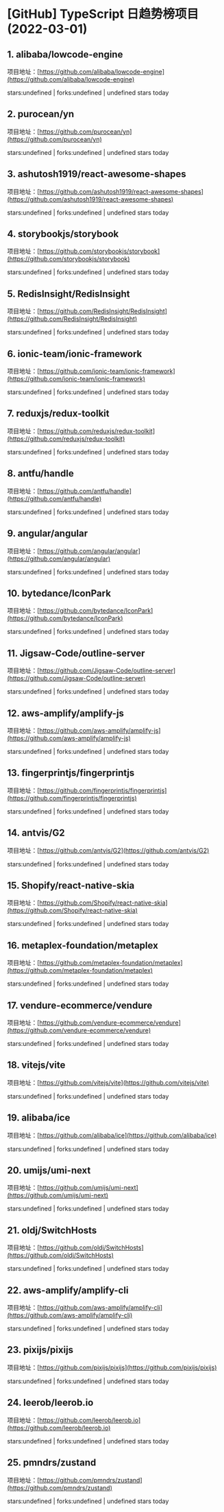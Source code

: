 # [GitHub] TypeScript 日趋势榜项目(2022-03-01)

## 1. alibaba/lowcode-engine 

项目地址：[https://github.com/alibaba/lowcode-engine](https://github.com/alibaba/lowcode-engine)

stars:undefined | forks:undefined | undefined stars today 



## 2. purocean/yn 

项目地址：[https://github.com/purocean/yn](https://github.com/purocean/yn)

stars:undefined | forks:undefined | undefined stars today 



## 3. ashutosh1919/react-awesome-shapes 

项目地址：[https://github.com/ashutosh1919/react-awesome-shapes](https://github.com/ashutosh1919/react-awesome-shapes)

stars:undefined | forks:undefined | undefined stars today 



## 4. storybookjs/storybook 

项目地址：[https://github.com/storybookjs/storybook](https://github.com/storybookjs/storybook)

stars:undefined | forks:undefined | undefined stars today 



## 5. RedisInsight/RedisInsight 

项目地址：[https://github.com/RedisInsight/RedisInsight](https://github.com/RedisInsight/RedisInsight)

stars:undefined | forks:undefined | undefined stars today 



## 6. ionic-team/ionic-framework 

项目地址：[https://github.com/ionic-team/ionic-framework](https://github.com/ionic-team/ionic-framework)

stars:undefined | forks:undefined | undefined stars today 



## 7. reduxjs/redux-toolkit 

项目地址：[https://github.com/reduxjs/redux-toolkit](https://github.com/reduxjs/redux-toolkit)

stars:undefined | forks:undefined | undefined stars today 



## 8. antfu/handle 

项目地址：[https://github.com/antfu/handle](https://github.com/antfu/handle)

stars:undefined | forks:undefined | undefined stars today 



## 9. angular/angular 

项目地址：[https://github.com/angular/angular](https://github.com/angular/angular)

stars:undefined | forks:undefined | undefined stars today 



## 10. bytedance/IconPark 

项目地址：[https://github.com/bytedance/IconPark](https://github.com/bytedance/IconPark)

stars:undefined | forks:undefined | undefined stars today 



## 11. Jigsaw-Code/outline-server 

项目地址：[https://github.com/Jigsaw-Code/outline-server](https://github.com/Jigsaw-Code/outline-server)

stars:undefined | forks:undefined | undefined stars today 



## 12. aws-amplify/amplify-js 

项目地址：[https://github.com/aws-amplify/amplify-js](https://github.com/aws-amplify/amplify-js)

stars:undefined | forks:undefined | undefined stars today 



## 13. fingerprintjs/fingerprintjs 

项目地址：[https://github.com/fingerprintjs/fingerprintjs](https://github.com/fingerprintjs/fingerprintjs)

stars:undefined | forks:undefined | undefined stars today 



## 14. antvis/G2 

项目地址：[https://github.com/antvis/G2](https://github.com/antvis/G2)

stars:undefined | forks:undefined | undefined stars today 



## 15. Shopify/react-native-skia 

项目地址：[https://github.com/Shopify/react-native-skia](https://github.com/Shopify/react-native-skia)

stars:undefined | forks:undefined | undefined stars today 



## 16. metaplex-foundation/metaplex 

项目地址：[https://github.com/metaplex-foundation/metaplex](https://github.com/metaplex-foundation/metaplex)

stars:undefined | forks:undefined | undefined stars today 



## 17. vendure-ecommerce/vendure 

项目地址：[https://github.com/vendure-ecommerce/vendure](https://github.com/vendure-ecommerce/vendure)

stars:undefined | forks:undefined | undefined stars today 



## 18. vitejs/vite 

项目地址：[https://github.com/vitejs/vite](https://github.com/vitejs/vite)

stars:undefined | forks:undefined | undefined stars today 



## 19. alibaba/ice 

项目地址：[https://github.com/alibaba/ice](https://github.com/alibaba/ice)

stars:undefined | forks:undefined | undefined stars today 



## 20. umijs/umi-next 

项目地址：[https://github.com/umijs/umi-next](https://github.com/umijs/umi-next)

stars:undefined | forks:undefined | undefined stars today 



## 21. oldj/SwitchHosts 

项目地址：[https://github.com/oldj/SwitchHosts](https://github.com/oldj/SwitchHosts)

stars:undefined | forks:undefined | undefined stars today 



## 22. aws-amplify/amplify-cli 

项目地址：[https://github.com/aws-amplify/amplify-cli](https://github.com/aws-amplify/amplify-cli)

stars:undefined | forks:undefined | undefined stars today 



## 23. pixijs/pixijs 

项目地址：[https://github.com/pixijs/pixijs](https://github.com/pixijs/pixijs)

stars:undefined | forks:undefined | undefined stars today 



## 24. leerob/leerob.io 

项目地址：[https://github.com/leerob/leerob.io](https://github.com/leerob/leerob.io)

stars:undefined | forks:undefined | undefined stars today 



## 25. pmndrs/zustand 

项目地址：[https://github.com/pmndrs/zustand](https://github.com/pmndrs/zustand)

stars:undefined | forks:undefined | undefined stars today 



